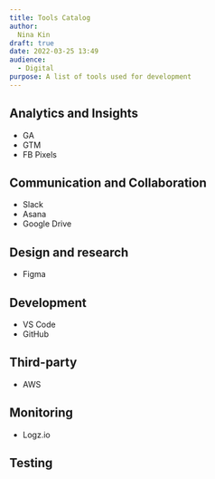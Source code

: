 ```yaml
---
title: Tools Catalog
author:
  Nina Kin
draft: true
date: 2022-03-25 13:49
audience:
  - Digital
purpose: A list of tools used for development
---
```

## Analytics and Insights

- GA
- GTM
- FB Pixels

## Communication and Collaboration

- Slack
- Asana
- Google Drive

## Design and research

- Figma

## Development

- VS Code
- GitHub

## Third-party

- AWS

## Monitoring

- Logz.io

## Testing

